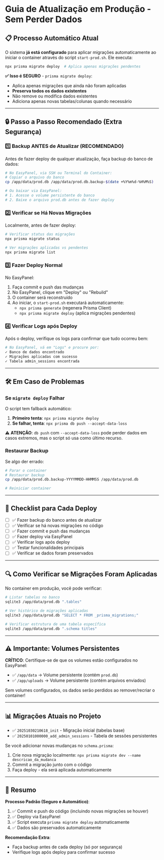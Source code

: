 # Guia de Atualização em Produção - Sem Perder Dados

## 📋 Processo Automático Atual

O sistema **já está configurado** para aplicar migrações automaticamente ao iniciar o container através do script `start-prod.sh`. Ele executa:

```bash
npx prisma migrate deploy  # Aplica apenas migrações pendentes
```

**✅ Isso é SEGURO** - `prisma migrate deploy`:
- Aplica apenas migrações que ainda não foram aplicadas
- **Preserva todos os dados existentes**
- Não remove ou modifica dados existentes
- Adiciona apenas novas tabelas/colunas quando necessário

---

## 🔒 Passo a Passo Recomendado (Extra Segurança)

### 1️⃣ **Backup ANTES de Atualizar (RECOMENDADO)**

Antes de fazer deploy de qualquer atualização, faça backup do banco de dados:

```bash
# No EasyPanel, via SSH ou Terminal do Container:
# Copiar o arquivo do banco
cp /app/data/prod.db /app/data/prod.db.backup-$(date +%Y%m%d-%H%M%S)

# Ou baixar via EasyPanel:
# 1. Acesse o volume persistente do banco
# 2. Baixe o arquivo prod.db antes de fazer deploy
```

### 2️⃣ **Verificar se Há Novas Migrações**

Localmente, antes de fazer deploy:

```bash
# Verificar status das migrações
npx prisma migrate status

# Ver migrações aplicadas vs pendentes
npx prisma migrate list
```

### 3️⃣ **Fazer Deploy Normal**

No EasyPanel:
1. Faça commit e push das mudanças
2. No EasyPanel, clique em "Deploy" ou "Rebuild"
3. O container será reconstruído
4. Ao iniciar, o `start-prod.sh` executará automaticamente:
   - `npx prisma generate` (regenera Prisma Client)
   - `npx prisma migrate deploy` (aplica migrações pendentes)

### 4️⃣ **Verificar Logs após Deploy**

Após o deploy, verifique os logs para confirmar que tudo ocorreu bem:

```bash
# No EasyPanel, vá em "Logs" e procure por:
✓ Banco de dados encontrado
✓ Migrações aplicadas com sucesso
✓ Tabela admin_sessions encontrada
```

---

## 🛠️ Em Caso de Problemas

### Se `migrate deploy` Falhar

O script tem fallback automático:

1. **Primeiro tenta**: `npx prisma migrate deploy`
2. **Se falhar, tenta**: `npx prisma db push --accept-data-loss`

⚠️ **ATENÇÃO**: `db push` com `--accept-data-loss` pode perder dados em casos extremos, mas o script só usa como último recurso.

### Restaurar Backup

Se algo der errado:

```bash
# Parar o container
# Restaurar backup
cp /app/data/prod.db.backup-YYYYMMDD-HHMMSS /app/data/prod.db

# Reiniciar container
```

---

## 📝 Checklist para Cada Deploy

- [ ] ✅ Fazer backup do banco antes de atualizar
- [ ] ✅ Verificar se há novas migrações no código
- [ ] ✅ Fazer commit e push das mudanças
- [ ] ✅ Fazer deploy via EasyPanel
- [ ] ✅ Verificar logs após deploy
- [ ] ✅ Testar funcionalidades principais
- [ ] ✅ Verificar se dados foram preservados

---

## 🔍 Como Verificar se Migrações Foram Aplicadas

No container em produção, você pode verificar:

```bash
# Listar tabelas no banco
sqlite3 /app/data/prod.db ".tables"

# Ver histórico de migrações aplicadas
sqlite3 /app/data/prod.db "SELECT * FROM _prisma_migrations;"

# Verificar estrutura de uma tabela específica
sqlite3 /app/data/prod.db ".schema titles"
```

---

## ⚠️ Importante: Volumes Persistentes

**CRÍTICO**: Certifique-se de que os volumes estão configurados no EasyPanel:

- ✅ `/app/data` → Volume persistente (contém `prod.db`)
- ✅ `/app/uploads` → Volume persistente (contém arquivos enviados)

Sem volumes configurados, os dados serão perdidos ao remover/recriar o container!

---

## 📊 Migrações Atuais no Projeto

- ✅ `20251030210618_init` - Migração inicial (tabelas base)
- ✅ `20250101000000_add_admin_sessions` - Tabela de sessões persistentes

Se você adicionar novas mudanças no `schema.prisma`:
1. Crie nova migração localmente: `npx prisma migrate dev --name descricao_da_mudanca`
2. Commit a migração junto com o código
3. Faça deploy - ela será aplicada automaticamente

---

## 🎯 Resumo

**Processo Padrão (Seguro e Automático)**:
1. ✅ Commit e push do código (incluindo novas migrações se houver)
2. ✅ Deploy via EasyPanel
3. ✅ Script executa `prisma migrate deploy` automaticamente
4. ✅ Dados são preservados automaticamente

**Recomendação Extra**:
- Faça backup antes de cada deploy (só por segurança)
- Verifique logs após deploy para confirmar sucesso

